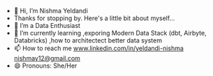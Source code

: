 - 👋 Hi, I’m Nishma Yeldandi
- Thanks for stopping by. Here's a little bit about myself...
- 👀 I’m a Data Enthusiast
- 🌱 I’m currently learning
      ,exporing Modern Data Stack (dbt, Airbyte, Databricks)
      ,how to architectect better data system
- 📫 How to reach me
      www.linkedin.com/in/yeldandi-nishma
      nishmay12@gmail.com
- 😄 Pronouns: She/Her

<!---
nishmayeldandi23/nishmayeldandi23 is a ✨ special ✨ repository because its `README.md` (this file) appears on your GitHub profile.
You can click the Preview link to take a look at your changes.
--->
